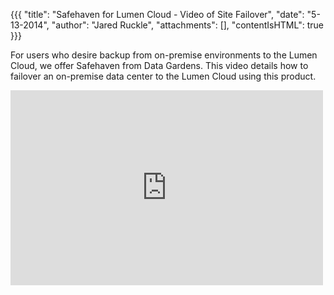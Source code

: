 {{{
  "title": "Safehaven for Lumen Cloud - Video of Site Failover",
  "date": "5-13-2014",
  "author": "Jared Ruckle",
  "attachments": [],
  "contentIsHTML": true
}}}

<p>For users who desire backup from on-premise environments to the Lumen Cloud, we offer Safehaven from Data Gardens. This video details how to failover an on-premise data center to the Lumen Cloud using this product.</p>
<p>
  <iframe src="https://player.vimeo.com/video/129913593" width="500" height="312" frameborder="0" webkitallowfullscreen mozallowfullscreen allowfullscreen></iframe>

</p>
